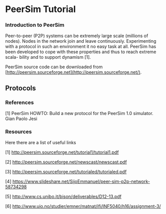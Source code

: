 # PeerSim Tutorial

### Introduction to PeerSim

Peer-to-peer (P2P) systems can be extremely large scale (millions of nodes). Nodes in the network join and leave continuously. Experimenting with a protocol in such an environment it no easy task at all.
PeerSim has been developed to cope with these properties and thus to reach extreme scala- bility and to support dynamism [1].

PeerSim source code can be downloaded from [http://peersim.sourceforge.net](http://peersim.sourceforge.net/).

## Protocols



### References

[1] PeerSim HOWTO:
    Build a new protocol for the PeerSim 1.0 simulator.
    Gian Paolo Jesi
    
### Resources

Here there are a list of useful links

[1] http://peersim.sourceforge.net/tutorial1/tutorial1.pdf

[2] http://peersim.sourceforge.net/newscast/newscast.pdf

[3] http://peersim.sourceforge.net/tutorialed/tutorialed.pdf

[4] https://www.slideshare.net/SijoEmmanuel/peer-sim-p2p-network-58734298

[5] http://www.cs.unibo.it/bison/deliverables/D12-13.pdf

[6] http://www.uio.no/studier/emner/matnat/ifi/INF5040/h16/assignment-3/